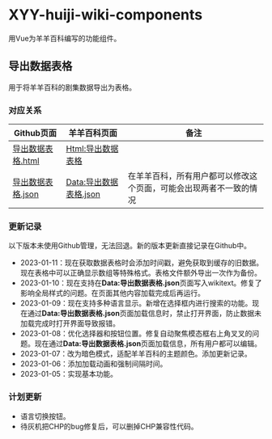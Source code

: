 # XYY-huiji-wiki-components
用Vue为羊羊百科编写的功能组件。


## 导出数据表格
用于将羊羊百科的剧集数据导出为表格。

### 对应关系
| Github页面 | 羊羊百科页面 | 备注 |
| --- | --- | --- |
| [导出数据表格.html](./src/导出数据表格.html) | [Html:导出数据表格](https://xyy.huijiwiki.com/wiki/Html:导出数据表格) |  |
| [导出数据表格.json](./src/导出数据表格.json) | [Data:导出数据表格.json](https://xyy.huijiwiki.com/wiki/Data:导出数据表格.json) | 在羊羊百科，所有用户都可以修改这个页面，可能会出现两者不一致的情况 |

### 更新记录
以下版本未使用Github管理，无法回退。新的版本更新直接记录在Github中。
- 2023-01-11：现在获取数据表格时会添加时间戳，避免获取到缓存的旧数据。现在表格中可以正确显示数组等特殊格式。表格文件额外导出一次作为备份。
- 2023-01-10：现在支持在**Data:导出数据表格.json**页面写入wikitext。修复了影响全局样式的问题。在页面其他内容加载完成后再运行。
- 2023-01-09：现在支持多种语言显示。新增在选择框内进行搜索的功能。现在通过**Data:导出数据表格.json**页面加载信息时，禁止打开界面，防止数据未加载完成时打开界面导致报错。
- 2023-01-08：优化选择器和按钮位置。修复自动聚焦模态框右上角叉叉的问题。现在通过**Data:导出数据表格.json**页面加载信息，所有用户都可以编辑。
- 2023-01-07：改为暗色模式，适配羊羊百科的主题颜色。添加更新记录。
- 2023-01-06：添加加载动画和强制间隔时间。
- 2023-01-05：实现基本功能。

### 计划更新
- 语言切换按钮。
- 待灰机把CHP的bug修复后，可以删掉CHP兼容性代码。